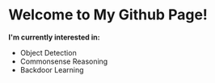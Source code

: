 # Welcome to My Github Page!
**I'm currently interested in:**  
- Object Detection
- Commonsense Reasoning
- Backdoor Learning
